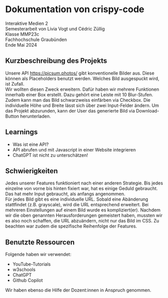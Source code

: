 # Dokumentation von crispy-code
Interaktive Medien 2<br>
Semesterarbeit von Livia Vogt und Cédric Züllig<br>
Klasse MMP23c<br>
Fachhochschule Graubünden<br>
Ende Mai 2024<br>

## Kurzbeschreibung des Projekts

Unsere API https://picsum.photos/ gibt konventionelle Bilder aus. Diese können als Placeholders benutzt werden. Welches Bild ausgespuckt wird, ist Zufall.<br>
Wir wollten diesen Zweck erweitern. Dafür haben wir mehrere Funktionen innerhalb einer Box erstellt. Dazu gehört eine Leiste mit 10 Blur-Stufen. Zudem kann man das Bild schwarzweiss einfärben via Checkbox. Die individuelle Höhe und Breite lässt sich über zwei Input-Felder ändern. Um das Projekt abzurunden, kann der User das generierte Bild via Download-Button herunterladen. 

## Learnings

- Was ist eine API?
- API abrufen und mit Javascript in einer Website integrieren
- ChatGPT ist nicht zu unterschätzen!

## Schwierigkeiten

Jedes unserer Features funktioniert nach einer anderen Strategie. Bis jedes einzelne von vorne bis hinten fixiert war, hat es einige Geduld gebraucht. Das hat mehr Input gebraucht, als anfangs angenommen.<br>
Für jedes Bild gibt es eine individuelle URL. Sobald eine Abänderung stattfindet (z.B. grayscale), wird die URL entsprechend erweitert. Bei mehreren Einstellungen auf einem Bild wurde es kompliziert(er). Nachdem wir die oben genannten Herausforderungen gemeistert haben, mussten wir es also noch schaffen, die URL abzuändern, nicht nur das Bild im CSS. Zu beachten war zudem die spezifische Reihenfolge der Features. 

## Benutzte Ressourcen

Folgende haben wir verwendet:
- YouTube-Tutorials
- w3schools
- ChatGPT
- Github Copilot

Wir haben ebenso die Hilfe der Dozent:innen in Anspruch genommen.

